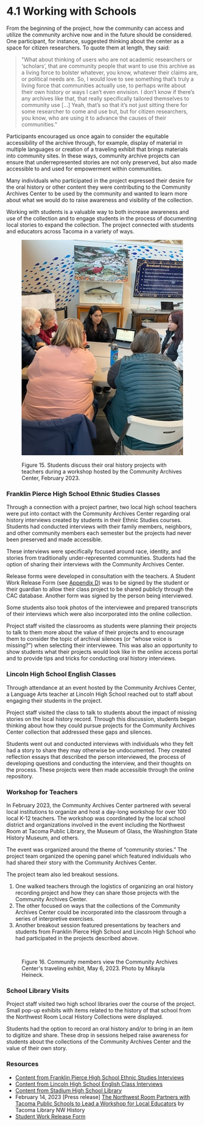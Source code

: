 # 4.1 Working with Schools

From the beginning of the project, how the community can access and utilize the community archive now and in the future should be considered. One participant, for instance, suggested thinking about the center as a space for citizen researchers. To quote them at length, they said:

> "What about thinking of users who are not academic researchers or ‘scholars’, that are community people that want to use this archive as a living force to bolster whatever, you know, whatever their claims are, or political needs are. So, I would love to see something that’s truly a living force that communities actually use, to perhaps write about their own history or ways I can’t even envision. I don’t know if there’s any archives like that, that really specifically tailored themselves to community use \[…] Yeah, that’s so that it’s not just sitting there for some researcher to come and use but, but for citizen researchers, you know, who are using it to advance the causes of their communities."

Participants encouraged us once again to consider the equitable accessibility of the archive through, for example, display of material in multiple languages or creation of a traveling exhibit that brings materials into community sites. In these ways, community archive projects can ensure that underrepresented stories are not only preserved, but also made accessible to and used for empowerment within communities.&#x20;

Many individuals who participated in the project expressed their desire for the oral history or other content they were contributing to the Community Archives Center to be used by the community and wanted to learn more about what we would do to raise awareness and visibility of the collection.

Working with students is a valuable way to both increase awareness and use of the collection and to engage students in the process of documenting local stories to expand the collection. The project connected with students and educators across Tacoma in a variety of ways.&#x20;

<figure><img src="../.gitbook/assets/Student Presentations 3.jpg" alt=""><figcaption><p>Figure 15. Students discuss their oral history projects with teachers during a workshop hosted by the Community Archives Center, February 2023.</p></figcaption></figure>

### Franklin Pierce High School Ethnic Studies Classes

Through a connection with a project partner, two local high school teachers were put into contact with the Community Archives Center regarding oral history interviews created by students in their Ethnic Studies courses. Students had conducted interviews with their family members, neighbors, and other community members each semester but the projects had never been preserved and made accessible.&#x20;

These interviews were specifically focused around race, identity, and stories from traditionally under-represented communities. Students had the option of sharing their interviews with the Community Archives Center.&#x20;

Release forms were developed in consultation with the teachers. A Student Work Release Form (see [Appendix D](../appendix-further-reading-and-resources/appendix-d.-oral-history-interview-resources.md#release-forms)) was to be signed by the student or their guardian to allow their class project to be shared publicly through the CAC database. Another form was signed by the person being interviewed.&#x20;

Some students also took photos of the interviewee and prepared transcripts of their interviews which were also incorporated into the online collection.&#x20;

Project staff visited the classrooms as students were planning their projects to talk to them more about the value of their projects and to encourage them to consider the topic of archival silences (or “whose voice is missing?”) when selecting their interviewee. This was also an opportunity to show students what their projects would look like in the online access portal and to provide tips and tricks for conducting oral history interviews.

### Lincoln High School English Classes

Through attendance at an event hosted by the Community Archives Center, a Language Arts teacher at Lincoln High School reached out to staff about engaging their students in the project.&#x20;

Project staff visited the class to talk to students about the impact of missing stories on the local history record. Through this discussion, students began thinking about how they could pursue projects for the Community Archives Center collection that addressed these gaps and silences.&#x20;

Students went out and conducted interviews with individuals who they felt had a story to share they may otherwise be undocumented. They created reflection essays that described the person interviewed, the process of developing questions and conducting the interview, and their thoughts on the process. These projects were then made accessible through the online repository.&#x20;

### Workshop for Teachers

In February 2023, the Community Archives Center partnered with several local institutions to organize and host a day-long workshop for over 100 local K-12 teachers. The workshop was coordinated by the local school district and organizations involved in the event including the Northwest Room at Tacoma Public Library, the Museum of Glass, the Washington State History Museum, and others.&#x20;

The event was organized around the theme of “community stories.” The project team organized the opening panel which featured individuals who had shared their story with the Community Archives Center.&#x20;

The project team also led breakout sessions.&#x20;

1. One walked teachers through the logistics of organizing an oral history recording project and how they can share those projects with the Community Archives Center.&#x20;
2. The other focused on ways that the collections of the Community Archives Center could be incorporated into the classroom through a series of interpretive exercises.&#x20;
3. Another breakout session featured presentations by teachers and students from Franklin Pierce High School and Lincoln High School who had participated in the projects described above.&#x20;

<figure><img src="../.gitbook/assets/CAC0003_HSFImage_10.jpg" alt=""><figcaption><p>Figure 16. Community members view the Community Archives Center's traveling exhibit, May 6, 2023. Photo by Mikayla Heineck.</p></figcaption></figure>

### School Library Visits

Project staff visited two high school libraries over the course of the project. Small pop-up exhibits with items related to the history of that school from the Northwest Room Local History Collections were displayed.&#x20;

Students had the option to record an oral history and/or to bring in an item to digitize and share. These drop in sessions helped raise awareness for students about the collections of the Community Archives Center and the value of their own story.

### Resources

* [Content from Franklin Pierce High School Ethnic Studies Interviews](https://northwestroom.tacomalibrary.org/index.php/franklin-pierce-high-school-ethnic-studies-interviews)
* [Content from Lincoln High School English Class Interviews](https://northwestroom.tacomalibrary.org/index.php/lincoln-high-school-english-class-interviews)
* [Content from Stadium High School Library](https://northwestroom.tacomalibrary.org/index.php/stadium-high-school-library)
* February 14, 2023 \[Press release] [The Northwest Room Partners with Tacoma Public Schools to Lead a Workshop for Local Educators](https://www.tacomalibrary.org/blogs/post/the-northwest-room-partners-with-tacoma-public-schools-to-lead-a-workshop-for-local-educators/) by Tacoma Library NW History
* [Student Work Release Form](https://drive.google.com/file/d/1YEMWx5OqsmcF\_Uqyi0SK4-VzKuJwYAhq/view?usp=share\_link)
